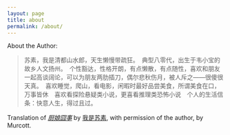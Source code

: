 ```yaml
---
layout: page
title: about
permalink: /about/
---
```

About the Author:  
  
   > 苏素，我是清都山水郎，天生懒慢带疏狂。　典型八零代，出生于韦小宝的故乡人文扬州。　个性豁达，性格开朗，有点懒散，有点随性，喜欢和朋友一起高谈阔论，可以为朋友两肋插刀，偶尔悲秋伤月，被人斥之——很傻很天真。　喜欢睡觉，爬山，看电影，闲暇时最好品尝美食，所谓美食在口，万事皆休　喜欢看探险悬疑类小说，更喜看推理类恐怖小说　个人的生活信条：快意人生，得过且过。  

Translation of [*厨娘囧事*](https://baike.baidu.com/item/%E5%8E%A8%E5%A8%98%E5%9B%A7%E4%BA%8B) by [我是苏素](http://blog.sina.com.cn/xuqiangda), with permission of the author, by Murcott.